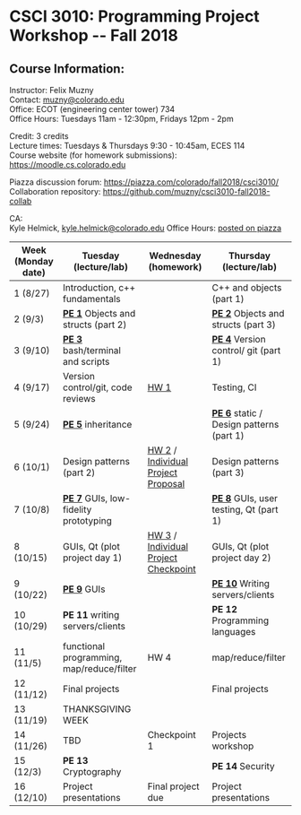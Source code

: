 CSCI 3010: Programming Project Workshop -- Fall 2018
=====================

Course Information:
-----------------


Instructor: Felix Muzny  
Contact: muzny@colorado.edu  
Office: ECOT (engineering center tower) 734  
Office Hours: Tuesdays 11am - 12:30pm, Fridays 12pm - 2pm

Credit: 3 credits  
Lecture times: Tuesdays & Thursdays 9:30 - 10:45am, ECES 114  
Course website (for homework submissions): https://moodle.cs.colorado.edu  

Piazza discussion forum: https://piazza.com/colorado/fall2018/csci3010/  
Collaboration repository: https://github.com/muzny/csci3010-fall2018-collab  

CA:  
Kyle Helmick, kyle.helmick@colorado.edu
Office Hours: [posted on piazza](https://piazza.com/colorado/fall2018/csci3010/staff)


|Week (Monday date) | Tuesday (lecture/lab) | Wednesday (homework) | Thursday (lecture/lab) |
| --- | --- | --- | --- |
1 (8/27) | Introduction, c++ fundamentals | | C++ and objects (part 1) |
2 (9/3) | [__PE 1__](programming_exercises/pe1.md)  Objects and structs (part 2) | | [__PE 2__](programming_exercises/pe2.md)  Objects and structs (part 3) |
3 (9/10) | [__PE 3__](programming_exercises/pe3.md)  bash/terminal and scripts | | [__PE 4__](programming_exercises/pe4.md)  Version control/ git (part 1) |
4 (9/17) | Version control/git, code reviews | [HW 1](homeworks/hw1_maze/) | Testing, CI |
5 (9/24) | [__PE 5__](programming_exercises/pe5.md)  inheritance | | [__PE 6__](programming_exercises/pe6.md)  static / Design patterns (part 1) |
6 (10/1) | Design patterns (part 2) | [HW 2](homeworks/hw2_shoppingtesting/) / [Individual Project Proposal](homeworks/individual_projects) | Design patterns (part 3) |
7 (10/8) | [__PE 7__](programming_exercises/pe7.md) GUIs, low-fidelity prototyping | | [__PE 8__](programming_exercises/pe8.md)  GUIs, user testing, Qt (part 1) |
8 (10/15) | GUIs, Qt (plot project day 1) | [HW 3](homeworks/hw3_election/) / [Individual Project Checkpoint](homeworks/individual_projects) | GUIs, Qt (plot project day 2) |
9 (10/22) | [__PE 9__](programming_exercises/pe9.md)  GUIs | | [__PE 10__](programming_exercises/pe10.md) Writing servers/clients
10 (10/29) | __PE 11__  writing servers/clients |  | __PE 12__  Programming languages
11 (11/5) |  functional programming, map/reduce/filter | HW 4 |   map/reduce/filter 
12 (11/12) | Final projects |  | Final projects
13 (11/19) | THANKSGIVING WEEK | | 
14 (11/26) | TBD | Checkpoint 1 | Projects workshop
15 (12/3) | __PE 13__ Cryptography | | __PE 14__ Security
16 (12/10) | Project presentations | Final project due | Project presentations
